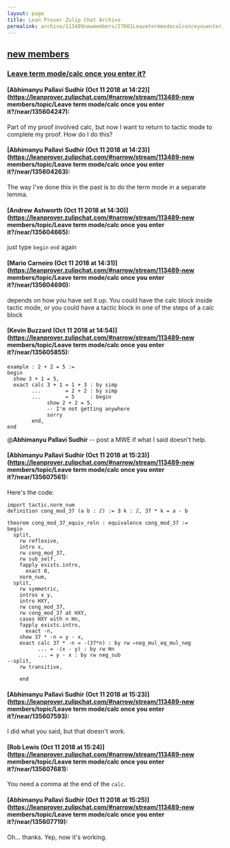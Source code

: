 ```yaml
---
layout: page
title: Lean Prover Zulip Chat Archive 
permalink: archive/113489newmembers/27081Leavetermmodecalconceyouenterit.html
---
```


## [new members](index.html)
### [Leave term mode/calc once you enter it?](27081Leavetermmodecalconceyouenterit.html)

#### [Abhimanyu Pallavi Sudhir (Oct 11 2018 at 14:22)](https://leanprover.zulipchat.com/#narrow/stream/113489-new members/topic/Leave term mode/calc once you enter it?/near/135604247):
Part of my proof involved calc, but now I want to return to tactic mode to complete my proof. How do I do this?

#### [Abhimanyu Pallavi Sudhir (Oct 11 2018 at 14:23)](https://leanprover.zulipchat.com/#narrow/stream/113489-new members/topic/Leave term mode/calc once you enter it?/near/135604263):
The way I've done this in the past is to do the term mode in a separate lemma.

#### [Andrew Ashworth (Oct 11 2018 at 14:30)](https://leanprover.zulipchat.com/#narrow/stream/113489-new members/topic/Leave term mode/calc once you enter it?/near/135604665):
just type `begin` `end` again

#### [Mario Carneiro (Oct 11 2018 at 14:31)](https://leanprover.zulipchat.com/#narrow/stream/113489-new members/topic/Leave term mode/calc once you enter it?/near/135604690):
depends on how you have set it up. You could have the calc block inside tactic mode, or you could have a tactic block in one of the steps of a calc block

#### [Kevin Buzzard (Oct 11 2018 at 14:54)](https://leanprover.zulipchat.com/#narrow/stream/113489-new members/topic/Leave term mode/calc once you enter it?/near/135605855):
```lean
example : 2 + 2 = 5 :=
begin
  show 3 + 1 = 5,
  exact calc 3 + 1 = 1 + 3 : by simp
        ...        = 2 + 2 : by simp
        ...        = 5     : begin
             show 2 + 2 = 5,
             -- I'm not getting anywhere
             sorry
        end,
end
```

@**Abhimanyu Pallavi Sudhir**  -- post a MWE if what I said doesn't help.

#### [Abhimanyu Pallavi Sudhir (Oct 11 2018 at 15:23)](https://leanprover.zulipchat.com/#narrow/stream/113489-new members/topic/Leave term mode/calc once you enter it?/near/135607561):
Here's the code:
```lean
import tactic.norm_num
definition cong_mod_37 (a b : ℤ) := ∃ k : ℤ, 37 * k = a - b

theorem cong_mod_37_equiv_reln : equivalence cong_mod_37 :=
begin
  split,
    rw reflexive,
    intro x,
    rw cong_mod_37,
    rw sub_self,
    fapply exists.intro,
      exact 0,
    norm_num,
  split,
    rw symmetric,
    intros x y,
    intro HXY,
    rw cong_mod_37,
    rw cong_mod_37 at HXY,
    cases HXY with n Hn,
    fapply exists.intro,
      exact -n,
    show 37 * -n = y - x,
    exact calc 37 * -n = -(37*n) : by rw ←neg_mul_eq_mul_neg
          ... = -(x - y) : by rw Hn
          ... = y - x : by rw neg_sub
--split,  
    rw transitive,

    end
```

#### [Abhimanyu Pallavi Sudhir (Oct 11 2018 at 15:23)](https://leanprover.zulipchat.com/#narrow/stream/113489-new members/topic/Leave term mode/calc once you enter it?/near/135607593):
I did what you said, but that doesn't work.

#### [Rob Lewis (Oct 11 2018 at 15:24)](https://leanprover.zulipchat.com/#narrow/stream/113489-new members/topic/Leave term mode/calc once you enter it?/near/135607681):
You need a comma at the end of the `calc`.

#### [Abhimanyu Pallavi Sudhir (Oct 11 2018 at 15:25)](https://leanprover.zulipchat.com/#narrow/stream/113489-new members/topic/Leave term mode/calc once you enter it?/near/135607719):
Oh... thanks. Yep, now it's working.

